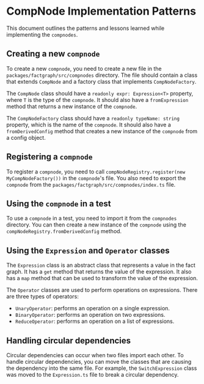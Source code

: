# CompNode Implementation Patterns

This document outlines the patterns and lessons learned while implementing the `compnodes`.

## Creating a new `compnode`

To create a new `compnode`, you need to create a new file in the `packages/factgraph/src/compnodes` directory.
The file should contain a class that extends `CompNode` and a factory class that implements `CompNodeFactory`.

The `CompNode` class should have a `readonly expr: Expression<T>` property, where `T` is the type of the `compnode`.
It should also have a `fromExpression` method that returns a new instance of the `compnode`.

The `CompNodeFactory` class should have a `readonly typeName: string` property, which is the name of the `compnode`.
It should also have a `fromDerivedConfig` method that creates a new instance of the `compnode` from a config object.

## Registering a `compnode`

To register a `compnode`, you need to call `compNodeRegistry.register(new MyCompNodeFactory())` in the `compnode`'s file.
You also need to export the `compnode` from the `packages/factgraph/src/compnodes/index.ts` file.

## Using the `compnode` in a test

To use a `compnode` in a test, you need to import it from the `compnodes` directory.
You can then create a new instance of the `compnode` using the `compNodeRegistry.fromDerivedConfig` method.

## Using the `Expression` and `Operator` classes

The `Expression` class is an abstract class that represents a value in the fact graph.
It has a `get` method that returns the value of the expression.
It also has a `map` method that can be used to transform the value of the expression.

The `Operator` classes are used to perform operations on expressions.
There are three types of operators:
- `UnaryOperator`: performs an operation on a single expression.
- `BinaryOperator`: performs an operation on two expressions.
- `ReduceOperator`: performs an operation on a list of expressions.

## Handling circular dependencies

Circular dependencies can occur when two files import each other.
To handle circular dependencies, you can move the classes that are causing the dependency into the same file.
For example, the `SwitchExpression` class was moved to the `Expression.ts` file to break a circular dependency.
